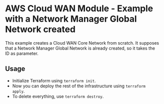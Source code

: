 # AWS Cloud WAN Module - Example with a Network Manager Global Network created

This example creates a Cloud WAN Core Network from scratch. It supposes that a Network Manager Global Network is already created, so it takes the ID as parameter.

## Usage

- Initialize Terraform using `terraform init`.
- Now you can deploy the rest of the infrastructure using `terraform apply`.
- To delete everything, use `terraform destroy`.